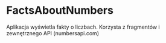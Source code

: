 # FactsAboutNumbers
Aplikacja wyświetla fakty o liczbach. Korzysta z fragmentów i zewnętrznego API (numbersapi.com)
